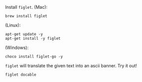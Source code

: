 

Install `figlet`. (Mac):

```bash|{type: 'command', platform: 'darwin', stream: true}
brew install figlet
```

(Linux):
```bash|{type: 'command', platform: 'linux', failed_when: 'exitCode!=0', stream: true}
apt-get update -y
apt-get install -y figlet
```

(Windows):

```bash|{type: 'command', privileged: true, platform: 'win32', stream: true}
choco install figlet-go -y
```

`figlet` will translate the given text into an ascii banner. Try it out!

```bash|{type: 'command'}
figlet docable
```